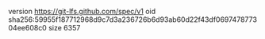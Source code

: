 version https://git-lfs.github.com/spec/v1
oid sha256:59955f187712968d9c7d3a236726b6d93ab60d22f43df069747877304ee608c0
size 6357
